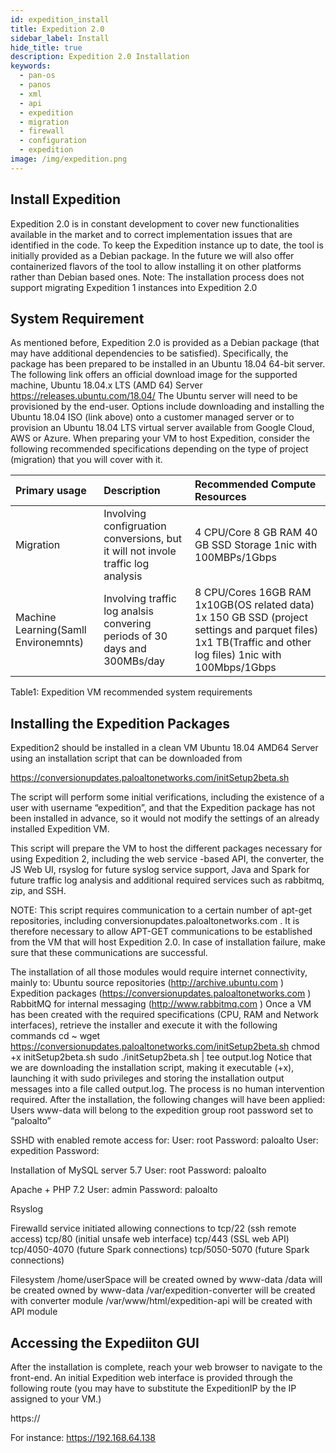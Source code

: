 ```yaml
---
id: expedition_install
title: Expedition 2.0
sidebar_label: Install
hide_title: true
description: Expedition 2.0 Installation
keywords:
  - pan-os
  - panos
  - xml
  - api
  - expedition
  - migration
  - firewall
  - configuration
  - expedition
image: /img/expedition.png
---
```

## Install Expedition

Expedition 2.0 is in constant development to cover new functionalities available in the market and to correct implementation issues that are identified in the code. To keep the Expedition instance up to date, the tool is initially provided as a Debian package. In the future we will also offer containerized flavors of the tool to allow installing it on other platforms rather than Debian based ones.
Note: The installation process does not support migrating Expedition 1 instances into Expedition 2.0

## System Requirement

As mentioned before, Expedition 2.0 is provided as a Debian package (that may have additional dependencies to be satisfied). Specifically, the package has been prepared to be installed in an Ubuntu 18.04 64-bit server.
The following link offers an official download image for the supported machine, Ubuntu 18.04.x LTS (AMD 64) Server
https://releases.ubuntu.com/18.04/
The Ubuntu server will need to be provisioned by the end-user. Options include downloading and installing the Ubuntu 18.04 ISO (link above) onto a customer managed server or to provision an Ubuntu 18.04 LTS virtual server available from Google Cloud, AWS or Azure.
When preparing your VM to host Expedition, consider the following recommended specifications depending on the type of project (migration) that you will cover with it. 

| Primary usage | Description | Recommended Compute Resources  |
| :---          |  :---       |  :---                          |
| Migration     | Involving configruation conversions, but it will not invole traffic log analysis      | 4 CPU/Core 8 GB RAM 40 GB SSD Storage 1nic with 100MBPs/1Gbps   |
| Machine Learning(Samll Environemnts)  | Involving traffic log analsis convering periods of 30 days and 300MBs/day      | 8 CPU/Cores 16GB RAM 1x10GB(OS related data) 1x 150 GB SSD (project settings and parquet files) 1x1 TB(Traffic and other log files) 1nic with 100Mbps/1Gbps  |

Table1: Expedition VM recommended system requirements 

## Installing the Expedition Packages

Expedition2 should be installed in a clean VM Ubuntu 18.04 AMD64 Server using an installation script that can be downloaded from

https://conversionupdates.paloaltonetworks.com/initSetup2beta.sh

The script will perform some initial verifications, including the existence of a user with username “expedition”, and that the Expedition package has not been installed in advance, so it would not modify the settings of an already installed Expedition VM.

This script will prepare the VM to host the different packages necessary for using Expedition 2, including the web service -based API, the converter, the JS Web UI, rsyslog for future syslog service support, Java and Spark for future traffic log analysis and additional required services such as rabbitmq, zip, and SSH.

NOTE: This script requires communication to a certain number of apt-get repositories, including conversionupdates.paloaltonetworks.com . It is therefore necessary to allow APT-GET communications to be established from the VM that will host Expedition 2.0. In case of installation failure, make sure that these communications are successful.	

The installation of all those modules would require internet connectivity, mainly to:
Ubuntu source repositories (http://archive.ubuntu.com )
Expedition packages (https://conversionupdates.paloaltonetworks.com )
RabbitMQ for internal messaging (http://www.rabbitmq.com )
Once a VM has been created with the required specifications (CPU, RAM and Network interfaces), retrieve the installer and execute it with the following commands
cd ~
wget https://conversionupdates.paloaltonetworks.com/initSetup2beta.sh
chmod +x initSetup2beta.sh
sudo ./initSetup2beta.sh | tee output.log
Notice that we are downloading the installation script, making it executable (+x), launching it with sudo privileges and storing the installation output messages into a file called output.log.
The process is no human intervention required.
After the installation, the following changes will have been applied:
Users
www-data will belong to the expedition group
root password set to “paloalto”

SSHD with enabled remote access for:
User: root 		Password: paloalto
User: expedition	Password: <untouched>

Installation of MySQL server 5.7
User: root		Password: paloalto

Apache + PHP 7.2
User: admin		Password: paloalto

Rsyslog 

Firewalld service initiated allowing connections to
tcp/22 (ssh remote access)
tcp/80   (initial unsafe web interface)
tcp/443 (SSL web API)
tcp/4050-4070 (future Spark connections)
tcp/5050-5070 (future Spark connections)

Filesystem
/home/userSpace will be created owned by www-data
/data will be created owned by www-data
/var/expedition-converter will be created with converter module
/var/www/html/expedition-api will be created with API module

## Accessing the Expediiton GUI

After the installation is complete, reach your web browser to navigate to the front-end.
An initial Expedition web interface is provided through the following route (you may have to substitute the ExpeditionIP by the IP assigned to your VM.)

https://<ExpeditionIP>

For instance:
https://192.168.64.138
